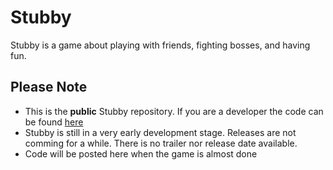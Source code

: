 # Stubby

Stubby is a game about playing with friends, fighting bosses, and having fun.

## Please Note
 
 - This is the **public** Stubby repository. If you are a developer the code can be found [here](https://github.com/Bubbalegoda/stubby)
 - Stubby is still in a very early development stage. Releases are not comming for a while. There is no trailer nor release date available.
 - Code will be posted here when the game is almost done
